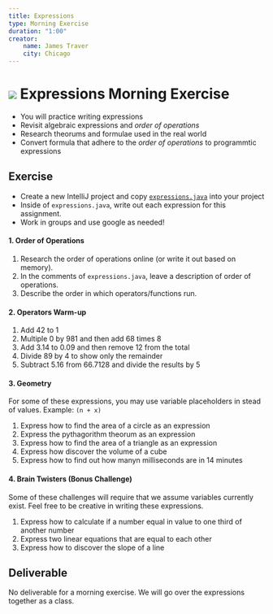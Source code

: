 ```yaml
---
title: Expressions
type: Morning Exercise
duration: "1:00"
creator:
    name: James Traver
    city: Chicago
---
```



# ![](https://ga-dash.s3.amazonaws.com/production/assets/logo-9f88ae6c9c3871690e33280fcf557f33.png) Expressions Morning Exercise

* You will practice writing expressions
* Revisit algebraic expressions and *order of operations*
* Research theorums and formulae used in the real world
* Convert formula that adhere to the *order of operations* to programmtic expressions

## Exercise

* Create a new IntelliJ project and copy [`expressions.java`](starter-code/expressions.java) into your project
* Inside of `expressions.java`, write out each expression for this assignment.
* Work in groups and use google as needed!

#### 1. Order of Operations

1. Research the order of operations online (or write it out based on memory).
2. In the comments of `expressions.java`, leave a description of order of operations.
3. Describe the order in which operators/functions run.

#### 2. Operators Warm-up

1. Add 42 to 1
2. Multiple 0 by 981 and then add 68 times 8
3. Add 3.14 to 0.09 and then remove 12 from the total
4. Divide 89 by 4 to show only the remainder
5. Subtract 5.16 from 66.7128 and divide the results by 5

#### 3. Geometry

For some of these expressions, you may use variable placeholders in stead of values. Example: `(n + x)`

1. Express how to find the area of a circle as an expression
2. Express the pythagorithm theorum as an expression
3. Express how to find the area of a triangle as an expression
4. Express how discover the volume of a cube
5. Express how to find out how manyn milliseconds are in 14 minutes

#### 4. Brain Twisters (Bonus Challenge)

Some of these challenges will require that we assume variables currently exist. Feel free to be creative in writing these expressions.

1. Express how to calculate if a number equal in value to one third of another number
2. Express two linear equations that are equal to each other
3. Express how to discover the slope of a line

## Deliverable

No deliverable for a morning exercise. We will go over the expressions together as a class.
